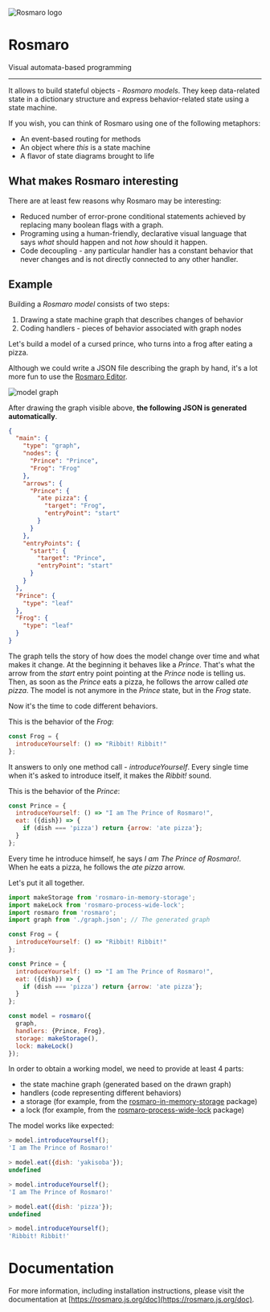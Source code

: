 
![Rosmaro logo](https://rosmaro.js.org/doc/img/logo.png)

# Rosmaro

Visual automata-based programming

***

It allows to build stateful objects - _Rosmaro models_. They keep data-related state in a dictionary structure and express behavior-related state using a state machine.

If you wish, you can think of Rosmaro using one of the following metaphors:

- An event-based routing for methods
- An object where _this_ is a state machine 
- A flavor of state diagrams brought to life

## What makes Rosmaro interesting

There are at least few reasons why Rosmaro may be interesting:

- Reduced number of error-prone conditional statements achieved by replacing many boolean flags with a graph.
- Programing using a human-friendly, declarative visual language that says _what_ should happen and not _how_ should it happen. 
- Code decoupling - any particular handler has a constant behavior that never changes and is not directly connected to any other handler.

## Example

Building a _Rosmaro model_ consists of two steps: 

1. Drawing a state machine graph that describes changes of behavior
1. Coding handlers - pieces of behavior associated with graph nodes

Let's build a model of a cursed prince, who turns into a frog after eating a pizza.

Although we could write a JSON file describing the graph by hand, it's a lot more fun to use the [Rosmaro Editor](https://rosmaro.js.org/editor).

![model graph](https://rosmaro.js.org/doc/img/example-graph.png)

After drawing the graph visible above, __the following JSON is generated automatically__.
```json
{
  "main": {
    "type": "graph",
    "nodes": {
      "Prince": "Prince",
      "Frog": "Frog"
    },
    "arrows": {
      "Prince": {
        "ate pizza": {
          "target": "Frog",
          "entryPoint": "start"
        }
      }
    },
    "entryPoints": {
      "start": {
        "target": "Prince",
        "entryPoint": "start"
      }
    }
  },
  "Prince": {
    "type": "leaf"
  },
  "Frog": {
    "type": "leaf"
  }
}
```

The graph tells the story of how does the model change over time and what makes it change. At the beginning it behaves like a _Prince_. That's what the arrow from the _start_ entry point pointing at the _Prince_ node is telling us. Then, as soon as the _Prince_ eats a pizza, he follows the arrow called _ate pizza_. The model is not anymore in the _Prince_ state, but in the _Frog_ state.

Now it's the time to code different behaviors.

This is the behavior of the _Frog_:
```javascript
const Frog = {
  introduceYourself: () => "Ribbit! Ribbit!"
};
```

It answers to only one method call - _introduceYourself_. Every single time when it's asked to introduce itself, it makes the _Ribbit!_ sound.

This is the behavior of the _Prince_:
```javascript
const Prince = {
  introduceYourself: () => "I am The Prince of Rosmaro!",
  eat: ({dish}) => {
    if (dish === 'pizza') return {arrow: 'ate pizza'};
  }
};
```

Every time he introduce himself, he says _I am The Prince of Rosmaro!_. When he eats a pizza, he follows the _ate pizza_ arrow.

Let's put it all together.
```javascript
import makeStorage from 'rosmaro-in-memory-storage';
import makeLock from 'rosmaro-process-wide-lock';
import rosmaro from 'rosmaro';
import graph from './graph.json'; // The generated graph

const Frog = {
  introduceYourself: () => "Ribbit! Ribbit!"
};

const Prince = {
  introduceYourself: () => "I am The Prince of Rosmaro!",
  eat: ({dish}) => {
    if (dish === 'pizza') return {arrow: 'ate pizza'};
  }
};

const model = rosmaro({
  graph,
  handlers: {Prince, Frog},
  storage: makeStorage(),
  lock: makeLock()
});
```

In order to obtain a working model, we need to provide at least 4 parts:

- the state machine graph (generated based on the drawn graph)
- handlers (code representing different behaviors)
- a storage (for example, from the [rosmaro-in-memory-storage](https://github.com/lukaszmakuch/rosmaro-in-memory-storage) package)
- a lock (for example, from the [rosmaro-process-wide-lock](https://github.com/lukaszmakuch/rosmaro-process-wide-lock) package)

The model works like expected:
```javascript
> model.introduceYourself();
'I am The Prince of Rosmaro!'

> model.eat({dish: 'yakisoba'});
undefined

> model.introduceYourself();
'I am The Prince of Rosmaro!'

> model.eat({dish: 'pizza'});
undefined

> model.introduceYourself();
'Ribbit! Ribbit!'
```

# Documentation

For more information, including installation instructions, please visit the documentation at [https://rosmaro.js.org/doc](https://rosmaro.js.org/doc).